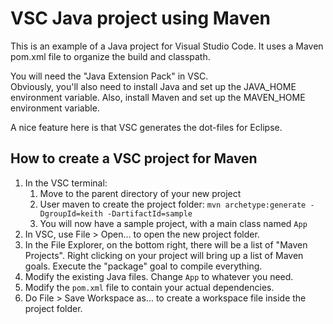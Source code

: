# VSC Java project using Maven

This is an example of a Java project for Visual Studio Code.
It uses a Maven pom.xml file to organize the build and classpath.

You will need the "Java Extension Pack" in VSC.  
Obviously, you'll also need to install Java and set up the JAVA_HOME environment variable.
Also, install Maven and set up the MAVEN_HOME environment variable.

A nice feature here is that VSC generates the dot-files for Eclipse.

## How to create a VSC project for Maven

1. In the VSC terminal:
   1. Move to the parent directory of your new project
   2. User maven to create the project folder:  `mvn archetype:generate -DgroupId=keith -DartifactId=sample`
   3. You will now have a sample project, with a main class named `App`
2. In VSC, use File > Open... to open the new project folder.
3. In the File Explorer, on the bottom right, there will be a list of "Maven Projects".  Right clicking on your project will bring up a list of Maven goals.  Execute the "package" goal to compile everything.
4. Modify the existing Java files.  Change `App` to whatever you need.
5. Modify the `pom.xml` file to contain your actual dependencies.
6. Do File > Save Workspace as... to create a workspace file inside the project folder.

